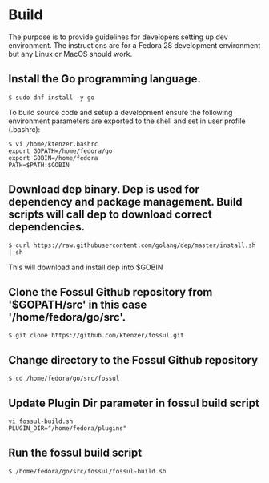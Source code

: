 # Build
The purpose is to provide guidelines for developers setting up dev environment. The instructions are for a Fedora 28 development environment but any Linux or MacOS should work.

## Install the Go programming language. 
```$ sudo dnf install -y go```

To build source code and setup a development ensure the following environment parameters are exported to the shell and set in user profile (.bashrc):
```
$ vi /home/ktenzer.bashrc
export GOPATH=/home/fedora/go
export GOBIN=/home/fedora
PATH=$PATH:$GOBIN
```

## Download dep binary. Dep is used for dependency and package management. Build scripts will call dep to download correct dependencies.
```$ curl https://raw.githubusercontent.com/golang/dep/master/install.sh | sh```

This will download and install dep into $GOBIN

## Clone the Fossul Github repository from '$GOPATH/src' in this case '/home/fedora/go/src'.
```$ git clone https://github.com/ktenzer/fossul.git```

## Change directory to the Fossul Github repository
```$ cd /home/fedora/go/src/fossul```

## Update Plugin Dir parameter in fossul build script
```
vi fossul-build.sh
PLUGIN_DIR="/home/fedora/plugins"
```

## Run the fossul build script
```$ /home/fedora/go/src/fossul/fossul-build.sh```